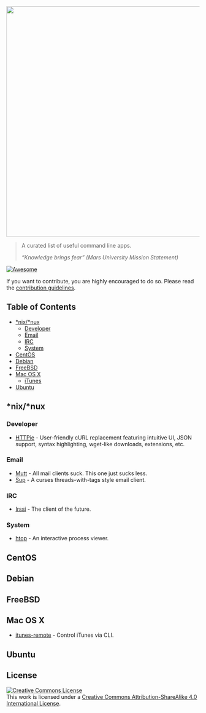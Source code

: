 <img src="https://cdn.rawgit.com/herrbischoff/awesome-command-line-apps/master/assets/logo.svg" width="600">

> A curated list of useful command line apps.
>
> _“Knowledge brings fear” (Mars University Mission Statement)_

[![Awesome](https://cdn.rawgit.com/sindresorhus/awesome/d7305f38d29fed78fa85652e3a63e154dd8e8829/media/badge.svg)](https://github.com/sindresorhus/awesome)

If you want to contribute, you are highly encouraged to do so. Please read the [contribution guidelines](contributing.md).

## Table of Contents

- [\*nix/\*nux](#nixnux)
    - [Developer](#developer)
    - [Email](#email)
    - [IRC](#irc)
    - [System](#system)
- [CentOS](#redhatcentos)
- [Debian](#debian)
- [FreeBSD](#freebsd)
- [Mac OS X](#mac-os-x)
    - [iTunes](#itunes)
- [Ubuntu](#ubuntu)


## \*nix/\*nux

### Developer

- [HTTPie](https://github.com/jkbrzt/httpie) - User-friendly cURL replacement featuring intuitive UI, JSON support, syntax highlighting, wget-like downloads, extensions, etc.

### Email

- [Mutt](http://www.mutt.org) - All mail clients suck. This one just sucks less.
- [Sup](http://supmua.org) - A curses threads-with-tags style email client.

### IRC

- [Irssi](https://github.com/irssi/irssi) - The client of the future.

### System

- [htop](http://hisham.hm/htop/) - An interactive process viewer.


## CentOS


## Debian


## FreeBSD


## Mac OS X

- [itunes-remote](https://github.com/mischah/itunes-remote) - Control iTunes via CLI.


## Ubuntu


## License

<a rel="license" href="http://creativecommons.org/licenses/by-sa/4.0/"><img alt="Creative Commons License" style="border-width:0" src="https://i.creativecommons.org/l/by-sa/4.0/88x31.png" /></a><br />This work is licensed under a <a rel="license" href="http://creativecommons.org/licenses/by-sa/4.0/">Creative Commons Attribution-ShareAlike 4.0 International License</a>.
